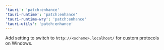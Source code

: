 ```yaml
---
'tauri': 'patch:enhance'
'tauri-runtime': 'patch:enhance'
'tauri-runtime-wry': 'patch:enhance'
'tauri-utils': 'patch:enhance'
---
```


Add setting to switch to `http://<scheme>.localhost/` for custom protocols on Windows.
